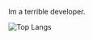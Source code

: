 Im a terrible developer.

![Top Langs](https://github-readme-stats.vercel.app/api/top-langs/?username=nglammm&layout=compact)
   

